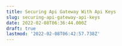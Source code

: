 ```yaml
---
title: Securing Api Gateway With Api Keys
slug: securing-api-gateway-api-keys
date: 2022-02-08T06:36:44.000Z
draft: true
lastmod: '2022-02-08T06:42:57.738Z'
---
```


